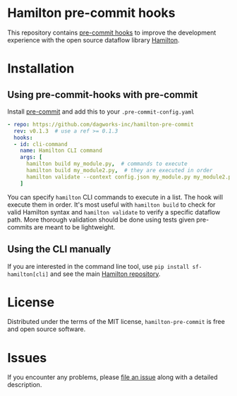# Hamilton pre-commit hooks
This repository contains [pre-commit hooks](https://github.com/pre-commit/pre-commit) to improve the development experience with the open source dataflow library [Hamilton](https://github.com/dagworks-inc/hamilton).

# Installation
## Using pre-commit-hooks with pre-commit
Install [pre-commit](https://github.com/pre-commit/pre-commit) and add this to your `.pre-commit-config.yaml`

```yaml
- repo: https://github.com/dagworks-inc/hamilton-pre-commit
  rev: v0.1.3  # use a ref >= 0.1.3
  hooks:
  - id: cli-command
    name: Hamilton CLI command
    args: [
      hamilton build my_module.py,  # commands to execute
      hamilton build my_module2.py,  # they are executed in order
      hamilton validate --context config.json my_module.py my_module2.py,  # exits on the first failure
    ]
```

You can specify `hamilton` CLI commands to execute in a list. The hook will execute them in order. It's most useful with `hamilton build` to check for valid Hamilton syntax and `hamilton validate` to verify a specific dataflow path. More thorough validation should be done using tests given pre-commits are meant to be lightweight.

## Using the CLI manually
If you are interested in the command line tool, use `pip install sf-hamilton[cli]` and see the main [Hamilton repository](https://github.com/dagworks-inc/hamilton).

# License
Distributed under the terms of the MIT license, `hamilton-pre-commit` is free and open source software.

# Issues
If you encounter any problems, please [file an issue](https://github.com/dagworks-inc/hamilton-pre-commit/issues/new) along with a detailed description.
